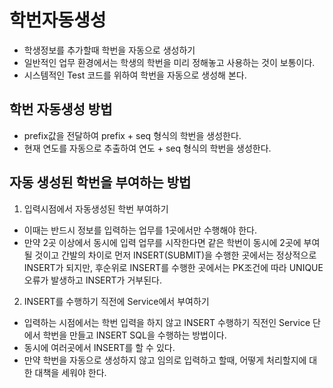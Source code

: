# 학번자동생성
* 학생정보를 추가할때 학번을 자동으로 생성하기
* 일반적인 업무 환경에서는 학생의 학번을 미리 정해놓고 사용하는 것이 보통이다.
* 시스템적인 Test 코드를 위하여 학번을 자동으로 생성해 본다.

## 학번 자동생성 방법
* prefix값을 전달하여 prefix + seq 형식의 학번을 생성한다.
* 현재 연도를 자동으로 추출하여 연도 + seq 형식의 학번을 생성한다.

## 자동 생성된 학번을 부여하는 방법
1. 입력시점에서 자동생성된 학번 부여하기
* 이때는 반드시 정보를 입력하는 업무를 1곳에서만 수행해야 한다.
* 만약 2곳 이상에서 동시에 입력 업무를 시작한다면 같은 학번이 동시에 2곳에 부여될 것이고 간발의 차이로 먼저 INSERT(SUBMIT)을 수행한 곳에서는 정상적으로 
  INSERT가 되지만, 후순위로 INSERT를 수행한 곳에서는 PK조건에 따라 UNIQUE 오류가 발생하고 INSERT가 거부된다.
  
 2. INSERT를 수행하기 직전에 Service에서 부여하기
 * 입력하는 시점에서는 학번 입력을 하지 않고 INSERT 수행하기 직전인 Service 단에서 학번을 만들고 INSERT SQL을 수행하는 방법이다.
 * 동시에 여러곳에서 INSERT를 할 수 있다.
 * 만약 학번을 자동으로 생성하지 않고 임의로 입력하고 할때, 어떻게 처리할지에 대한 대책을 세워야 한다.